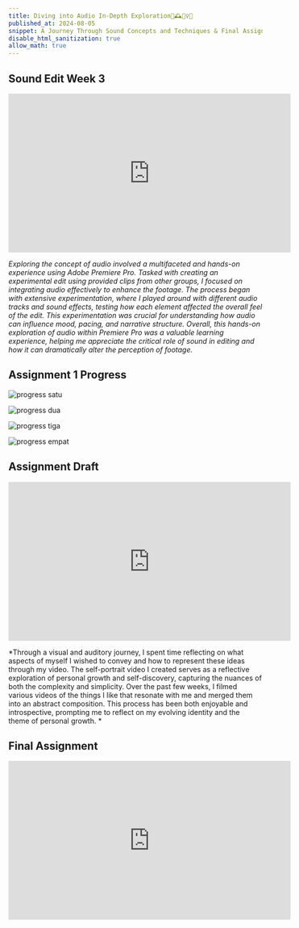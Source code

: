 ```yaml
---
title: Diving into Audio In-Depth Exploration🎥🕰️🏃‍♀️🚀 
published_at: 2024-08-05
snippet: A Journey Through Sound Concepts and Techniques & Final Assignment!
disable_html_sanitization: true
allow_math: true
---
```


## Sound Edit Week 3
<iframe width="560" height="315" src="https://www.youtube.com/embed/rczsJ46S-iQ?si=jPJlISM4YZS7-SII" title="YouTube video player" frameborder="0" allow="accelerometer; autoplay; clipboard-write; encrypted-media; gyroscope; picture-in-picture; web-share" referrerpolicy="strict-origin-when-cross-origin" allowfullscreen></iframe>

*Exploring the concept of audio involved a multifaceted and hands-on experience using Adobe Premiere Pro. Tasked with creating an experimental edit using provided clips from other groups, I focused on integrating audio effectively to enhance the footage. The process began with extensive experimentation, where I played around with different audio tracks and sound effects, testing how each element affected the overall feel of the edit. This experimentation was crucial for understanding how audio can influence mood, pacing, and narrative structure. Overall, this hands-on exploration of audio within Premiere Pro was a valuable learning experience, helping me appreciate the critical role of sound in editing and how it can dramatically alter the perception of footage.*

## Assignment 1 Progress
![progress satu](progress.jpeg)

![progress dua](lagi.jpeg)

![progress tiga](again.jpeg)

![progress empat](last.jpeg)

## Assignment Draft
<iframe width="560" height="315" src="https://www.youtube.com/embed/XRTmjJEnKJo?si=PqB3X1FFDUTVRFTz" title="YouTube video player" frameborder="0" allow="accelerometer; autoplay; clipboard-write; encrypted-media; gyroscope; picture-in-picture; web-share" referrerpolicy="strict-origin-when-cross-origin" allowfullscreen></iframe>

*Through a visual and auditory journey, I spent time reflecting on what aspects of myself I wished to convey and how to represent these ideas through my video. The self-portrait video I created serves as a reflective exploration of personal growth and self-discovery, capturing the nuances of both the complexity and simplicity. Over the past few weeks, I filmed various videos of the things I like that resonate with me and merged them into an abstract composition. This process has been both enjoyable and introspective, prompting me to reflect on my evolving identity and the theme of personal growth. *

## Final Assignment
<iframe width="560" height="315" src="https://www.youtube.com/embed/-atiziizm2s?si=9FoGzLNv54DfZueP" title="YouTube video player" frameborder="0" allow="accelerometer; autoplay; clipboard-write; encrypted-media; gyroscope; picture-in-picture; web-share" referrerpolicy="strict-origin-when-cross-origin" allowfullscreen></iframe>